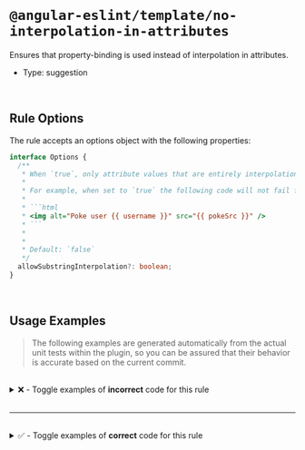 <!--

  DO NOT EDIT.

  This markdown file was autogenerated using a mixture of the following files as the source of truth for its data:
  - ../../src/rules/no-interpolation-in-attributes.ts
  - ../../tests/rules/no-interpolation-in-attributes/cases.ts

  In order to update this file, it is therefore those files which need to be updated, as well as potentially the generator script:
  - ../../../../tools/scripts/generate-rule-docs.ts

-->

<br>

# `@angular-eslint/template/no-interpolation-in-attributes`

Ensures that property-binding is used instead of interpolation in attributes.

- Type: suggestion

<br>

## Rule Options

The rule accepts an options object with the following properties:

````ts
interface Options {
  /**
   * When `true`, only attribute values that are entirely interpolations will fail, whereas values with interpolations that form part of larger strings will be allowed.
   *
   * For example, when set to `true` the following code will not fail for the `alt` attribute but will still fail for the `src` attribute:
   *
   * ```html
   * <img alt="Poke user {{ username }}" src="{{ pokeSrc }}" />
   * ```
   *
   *
   * Default: `false`
   */
  allowSubstringInterpolation?: boolean;
}

````

<br>

## Usage Examples

> The following examples are generated automatically from the actual unit tests within the plugin, so you can be assured that their behavior is accurate based on the current commit.

<br>

<details>
<summary>❌ - Toggle examples of <strong>incorrect</strong> code for this rule</summary>

<br>

#### Default Config

```json
{
  "rules": {
    "@angular-eslint/template/no-interpolation-in-attributes": [
      "error"
    ]
  }
}
```

<br>

#### ❌ Invalid Code

```html
<input type="text" name="{{ foo }}">
                         ~~~~~~~~~
```

<br>

---

<br>

#### Default Config

```json
{
  "rules": {
    "@angular-eslint/template/no-interpolation-in-attributes": [
      "error"
    ]
  }
}
```

<br>

#### ❌ Invalid Code

```html
<input type="text" name="{{ foo }}bar">
                         ~~~~~~~~~~~~
```

<br>

---

<br>

#### Custom Config

```json
{
  "rules": {
    "@angular-eslint/template/no-interpolation-in-attributes": [
      "error",
      {
        "allowSubstringInterpolation": false
      }
    ]
  }
}
```

<br>

#### ❌ Invalid Code

```html
<input type="text" name="{{ foo }}bar">
                         ~~~~~~~~~~~~
```

<br>

---

<br>

#### Custom Config

```json
{
  "rules": {
    "@angular-eslint/template/no-interpolation-in-attributes": [
      "error",
      {
        "allowSubstringInterpolation": true
      }
    ]
  }
}
```

<br>

#### ❌ Invalid Code

```html
<img alt="{{username}} is online" src="{{src}}">
                                       ~~~~~~~
```

</details>

<br>

---

<br>

<details>
<summary>✅ - Toggle examples of <strong>correct</strong> code for this rule</summary>

<br>

#### Default Config

```json
{
  "rules": {
    "@angular-eslint/template/no-interpolation-in-attributes": [
      "error"
    ]
  }
}
```

<br>

#### ✅ Valid Code

```html
<input type="text" [name]="foo">
```

<br>

---

<br>

#### Default Config

```json
{
  "rules": {
    "@angular-eslint/template/no-interpolation-in-attributes": [
      "error"
    ]
  }
}
```

<br>

#### ✅ Valid Code

```html
<input type="text" name="foo" [(ngModel)]="foo">
```

<br>

---

<br>

#### Default Config

```json
{
  "rules": {
    "@angular-eslint/template/no-interpolation-in-attributes": [
      "error"
    ]
  }
}
```

<br>

#### ✅ Valid Code

```html
<input type="text" [name]="foo + 'bar'">
```

<br>

---

<br>

#### Default Config

```json
{
  "rules": {
    "@angular-eslint/template/no-interpolation-in-attributes": [
      "error"
    ]
  }
}
```

<br>

#### ✅ Valid Code

```html
<input type="text" [name]="foo | bar">
```

<br>

---

<br>

#### Default Config

```json
{
  "rules": {
    "@angular-eslint/template/no-interpolation-in-attributes": [
      "error"
    ]
  }
}
```

<br>

#### ✅ Valid Code

```html
<div>{{ content }}</div>
```

<br>

---

<br>

#### Custom Config

```json
{
  "rules": {
    "@angular-eslint/template/no-interpolation-in-attributes": [
      "error",
      {
        "allowSubstringInterpolation": true
      }
    ]
  }
}
```

<br>

#### ✅ Valid Code

```html
<img class="icon icon--{{size}}" alt="{{username}} is online" src="online.png">
```

</details>

<br>
